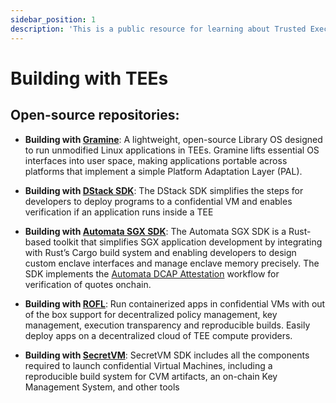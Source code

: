 ```yaml
---
sidebar_position: 1
description: 'This is a public resource for learning about Trusted Execution Environments (TEEs). Our aim is to provide comprehensive coverage of key concepts, research advancements, and real-world applications of TEEs.'
---
```


# Building with TEEs

## Open-source repositories:

* **Building with [Gramine](https://gramineproject.io/)**: A lightweight, open-source Library OS designed to run unmodified Linux applications in TEEs. Gramine lifts essential OS interfaces into user space, making applications portable across platforms that implement a simple Platform Adaptation Layer (PAL).

* **Building with [DStack SDK](https://github.com/Dstack-TEE/dstack)**: The DStack SDK simplifies the steps for developers to deploy programs to a confidential VM and enables verification if an application runs inside a TEE

* **Building with [Automata SGX SDK](https://github.com/automata-network/automata-sgx-sdk)**: The Automata SGX SDK is a Rust-based toolkit that simplifies SGX application development by integrating with Rust’s Cargo build system and enabling developers to design custom enclave interfaces and manage enclave memory precisely. The SDK implements the [Automata DCAP Attestation](https://github.com/automata-network/automata-dcap-attestation) workflow for verification of quotes onchain.

* **Building with [ROFL](https://docs.oasis.io/build/rofl/quickstart)**: Run containerized apps in confidential VMs with out of the box support for decentralized policy management, key management, execution transparency and reproducible builds. Easily deploy apps on a decentralized cloud of TEE compute providers.

* **Building with [SecretVM](https://github.com/scrtlabs/secretvm)**: SecretVM SDK includes all the components required to launch confidential Virtual Machines, including a reproducible build system for CVM artifacts, an on-chain Key Management System, and other tools
